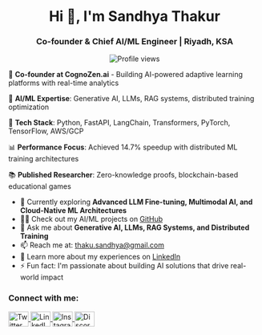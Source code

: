 <h1 align="center">Hi 👋, I'm Sandhya Thakur</h1>
<h3 align="center">Co-founder & Chief AI/ML Engineer | Riyadh, KSA</h3>
<p align="center">
  <img src="https://komarev.com/ghpvc/?username=sandhya-thakur&label=Profile%20views&color=0e75b6&style=flat" alt="Profile views" />
</p>

🚀 **Co-founder at CognoZen.ai** - Building AI-powered adaptive learning platforms with real-time analytics

🤖 **AI/ML Expertise**: Generative AI, LLMs, RAG systems, distributed training optimization

🔧 **Tech Stack**: Python, FastAPI, LangChain, Transformers, PyTorch, TensorFlow, AWS/GCP

📊 **Performance Focus**: Achieved 14.7% speedup with distributed ML training architectures

📚 **Published Researcher**: Zero-knowledge proofs, blockchain-based educational games

- 🌱 Currently exploring **Advanced LLM Fine-tuning, Multimodal AI, and Cloud-Native ML Architectures**
- 👨‍💻 Check out my AI/ML projects on [GitHub](https://github.com/Sandhya-Thakur)
- 💬 Ask me about **Generative AI, LLMs, RAG Systems, and Distributed Training**
- 📫 Reach me at: thaku.sandhya@gmail.com
- 📄 Learn more about my experiences on [LinkedIn](https://www.linkedin.com/in/sandhya-thakur/)
- ⚡ Fun fact: I'm passionate about building AI solutions that drive real-world impact

<h3 align="left">Connect with me:</h3>
<p align="left">
  <a href="https://twitter.com/sandhya_thakur" target="_blank">
    <img align="center" src="https://raw.githubusercontent.com/rahuldkjain/github-profile-readme-generator/master/src/images/icons/Social/twitter.svg" alt="Twitter" height="30" width="40" />
  </a>
  <a href="https://linkedin.com/in/sandhya-thakur" target="_blank">
    <img align="center" src="https://raw.githubusercontent.com/rahuldkjain/github-profile-readme-generator/master/src/images/icons/Social/linked-in-alt.svg" alt="LinkedIn" height="30" width="40" />
  </a>
  <a href="https://instagram.com/sandhya__thakur_" target="_blank">
    <img align="center" src="https://raw.githubusercontent.com/rahuldkjain/github-profile-readme-generator/master/src/images/icons/Social/instagram.svg" alt="Instagram" height="30" width="40" />
  </a>
  <a href="https://discord.gg/sandhyathakur#1965" target="_blank">
    <img align="center" src="https://raw.githubusercontent.com/rahuldkjain/github-profile-readme-generator/master/src/images/icons/Social/discord.svg" alt="Discord" height="30" width="40" />
  </a>
</p>
